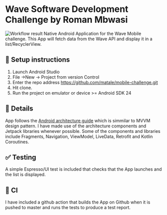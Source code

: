 # Wave Software Development Challenge by Roman Mbwasi


![Workflow result](https://github.com/matale/mobile-challenge/workflows/Check/badge.svg)
Native Android Application for the Wave Mobile challenge. 
This App will fetch data from the Wave API and display it in a list/RecyclerView.

## :wrench: Setup instructions
1. Launch Android Studio
1. File ->New -> Project from version Control
1. Enter the repo address https://github.com/matale/mobile-challenge.git
1. Hit clone.
1. Run the project on emulator or device >= Android SDK 24

## :scroll: Details
App follows the [Android architecture guide](https://developer.android.com/jetpack/guide) which is simmilar to MVVM design pattern.
I have made use of the architecture components and Jetpack libraries whenever possible. 
Some of the components and libraries include Fragments, Navigation, ViewModel, LiveData, Retrofit and Kotlin Coroutines.

## :white_check_mark: Testing
A simple Espresso/UI test is included that checks that the App launches and the list is displayed.

## :rocket: CI
I have included a github action that builds the App on Github when it is pushed to master and runs the tests to produce a test report.


